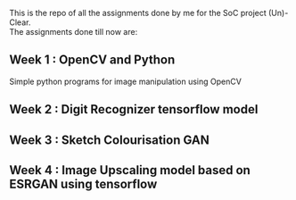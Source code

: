 This is the repo of all the assignments done by me for the SoC project (Un)-Clear.  
The assignments done till now are:  
## Week 1 : OpenCV and Python  
Simple python programs for image manipulation using OpenCV
## Week 2 : Digit Recognizer tensorflow model  

## Week 3 : Sketch Colourisation GAN  
## Week 4 : Image Upscaling model based on ESRGAN using tensorflow
 
